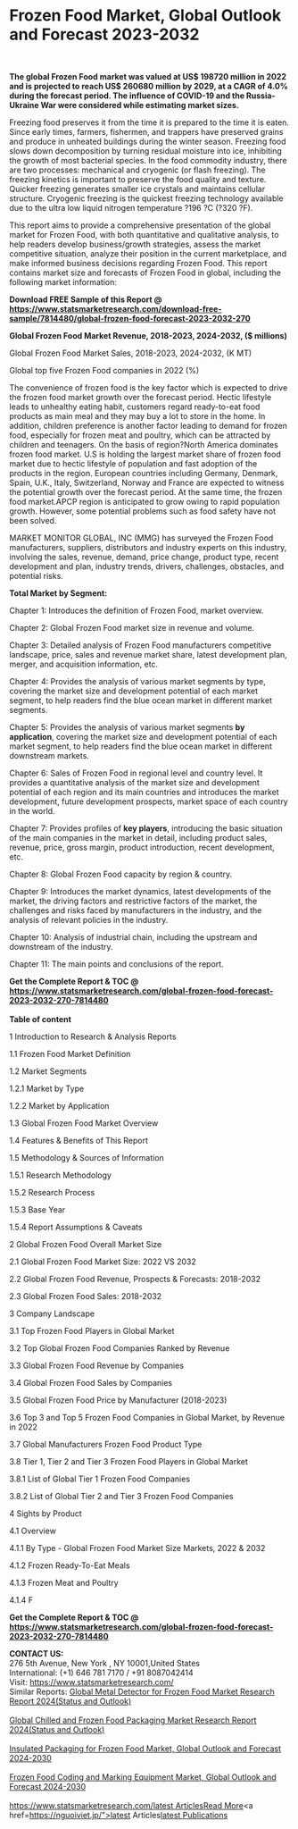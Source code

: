 <h1>Frozen Food Market, Global Outlook and Forecast 2023-2032</h1><br/><p><strong>The global Frozen Food market was valued at US$ 198720 million in 2022 and is projected to reach US$ 260680 million by 2029, at a <strong>CAGR</strong> of 4.0% during the forecast period. The influence of COVID-19 and the Russia-Ukraine War were considered while estimating market sizes.</strong></p><p>Freezing food preserves it from the time it is prepared to the time it is eaten. Since early times, farmers, fishermen, and trappers have preserved grains and produce in unheated buildings during the winter season. Freezing food slows down decomposition by turning residual moisture into ice, inhibiting the growth of most bacterial species. In the food commodity industry, there are two processes: mechanical and cryogenic (or flash freezing). The freezing kinetics is important to preserve the food quality and texture. Quicker freezing generates smaller ice crystals and maintains cellular structure. Cryogenic freezing is the quickest freezing technology available due to the ultra low liquid nitrogen temperature ?196 ?C (?320 ?F).</p><p>This report aims to provide a comprehensive presentation of the global market for Frozen Food, with both quantitative and qualitative analysis, to help readers develop business/growth strategies, assess the market competitive situation, analyze their position in the current marketplace, and make informed business decisions regarding Frozen Food. This report contains market size and forecasts of Frozen Food in global, including the following market information:</p><p><strong>Download FREE Sample of this Report @ <a href="https://www.statsmarketresearch.com/download-free-sample/7814480/global-frozen-food-forecast-2023-2032-270">https://www.statsmarketresearch.com/download-free-sample/7814480/global-frozen-food-forecast-2023-2032-270</a></strong></p><p><strong>Global Frozen Food Market Revenue, 2018-2023, 2024-2032, ($ millions)</strong></p><p>Global Frozen Food Market Sales, 2018-2023, 2024-2032, (K MT)</p><p>Global top five Frozen Food companies in 2022 (%)</p><p>The convenience of frozen food is the key factor which is expected to drive the frozen food market growth over the forecast period. Hectic lifestyle leads to unhealthy eating habit, customers regard ready-to-eat food products as main meal and they may buy a lot to store in the home. In addition, children preference is another factor leading to demand for frozen food, especially for frozen meat and poultry, which can be attracted by children and teenagers. On the basis of region?North America dominates frozen food market. U.S is holding the largest market share of frozen food market due to hectic lifestyle of population and fast adoption of the products in the region. European countries including Germany, Denmark, Spain, U.K., Italy, Switzerland, Norway and France are expected to witness the potential growth over the forecast period. At the same time, the frozen food market.APCP region is anticipated to grow owing to rapid population growth. However, some potential problems such as food safety have not been solved.</p><p>MARKET MONITOR GLOBAL, INC (MMG) has surveyed the Frozen Food manufacturers, suppliers, distributors and industry experts on this industry, involving the sales, revenue, demand, price change, product type, recent development and plan, industry trends, drivers, challenges, obstacles, and potential risks.</p><p><strong>Total Market by Segment:</strong></p><p>Chapter 1: Introduces the definition of Frozen Food, market overview.</p><p>Chapter 2: Global Frozen Food market size in revenue and volume.</p><p>Chapter 3: Detailed analysis of Frozen Food manufacturers competitive landscape, price, sales and revenue market share, latest development plan, merger, and acquisition information, etc.</p><p>Chapter 4: Provides the analysis of various market segments by type, covering the market size and development potential of each market segment, to help readers find the blue ocean market in different market segments.</p><p>Chapter 5: Provides the analysis of various market segments <strong>by application</strong>, covering the market size and development potential of each market segment, to help readers find the blue ocean market in different downstream markets.</p><p>Chapter 6: Sales of Frozen Food in regional level and country level. It provides a quantitative analysis of the market size and development potential of each region and its main countries and introduces the market development, future development prospects, market space of each country in the world.</p><p>Chapter 7: Provides profiles of <strong>key players</strong>, introducing the basic situation of the main companies in the market in detail, including product sales, revenue, price, gross margin, product introduction, recent development, etc.</p><p>Chapter 8: Global Frozen Food capacity by region & country.</p><p>Chapter 9: Introduces the market dynamics, latest developments of the market, the driving factors and restrictive factors of the market, the challenges and risks faced by manufacturers in the industry, and the analysis of relevant policies in the industry.</p><p>Chapter 10: Analysis of industrial chain, including the upstream and downstream of the industry.</p><p>Chapter 11: The main points and conclusions of the report.</p><div><b>Get the Complete Report & TOC @ <a href="https://www.statsmarketresearch.com/global-frozen-food-forecast-2023-2032-270-7814480">https://www.statsmarketresearch.com/global-frozen-food-forecast-2023-2032-270-7814480</a></b></div><br><b>Table of content</b><p>1 Introduction to Research & Analysis Reports<br />
 
  1.1 Frozen Food Market Definition<br />
 
  1.2 Market Segments<br />
 
  1.2.1 Market by Type<br />
 
  1.2.2 Market by Application<br />
 
  1.3 Global Frozen Food Market Overview<br />
 
  1.4 Features & Benefits of This Report<br />
 
  1.5 Methodology & Sources of Information<br />
 
  1.5.1 Research Methodology<br />
 
  1.5.2 Research Process<br />
 
  1.5.3 Base Year<br />
 
  1.5.4 Report Assumptions & Caveats<br />
 
 2 Global Frozen Food Overall Market Size<br />
 
  2.1 Global Frozen Food Market Size: 2022 VS 2032<br />
 
  2.2 Global Frozen Food Revenue, Prospects & Forecasts: 2018-2032<br />
 
  2.3 Global Frozen Food Sales: 2018-2032<br />
 
 3 Company Landscape<br />
 
  3.1 Top Frozen Food Players in Global Market<br />
 
  3.2 Top Global Frozen Food Companies Ranked by Revenue<br />
 
  3.3 Global Frozen Food Revenue by Companies<br />
 
  3.4 Global Frozen Food Sales by Companies<br />
 
  3.5 Global Frozen Food Price by Manufacturer (2018-2023)<br />
 
  3.6 Top 3 and Top 5 Frozen Food Companies in Global Market, by Revenue in 2022<br />
 
  3.7 Global Manufacturers Frozen Food Product Type<br />
 
  3.8 Tier 1, Tier 2 and Tier 3 Frozen Food Players in Global Market<br />
 
  3.8.1 List of Global Tier 1 Frozen Food Companies<br />
 
  3.8.2 List of Global Tier 2 and Tier 3 Frozen Food Companies<br />
 
 4 Sights by Product<br />
 
  4.1 Overview<br />
 
  4.1.1 By Type - Global Frozen Food Market Size Markets, 2022 & 2032<br />
 
  4.1.2 Frozen Ready-To-Eat Meals<br />
 
  4.1.3 Frozen Meat and Poultry<br />
 
  4.1.4 F<br><div><b>Get the Complete Report & TOC @ <a href="https://www.statsmarketresearch.com/global-frozen-food-forecast-2023-2032-270-7814480">https://www.statsmarketresearch.com/global-frozen-food-forecast-2023-2032-270-7814480</a></b></div></p> <b>CONTACT US:</b><br>276 5th Avenue, New York , NY 10001,United States<br>International: (+1) 646 781 7170 / +91 8087042414<br>Visit: <a href="https://www.statsmarketresearch.com/">https://www.statsmarketresearch.com/</a><br>Similar Reports: <a href="https://www.statsmarketresearch.com/global-frozen-food-forecast-2023-2032-270-7814480">Global Metal Detector for Frozen Food Market Research Report 2024(Status and Outlook)</a><br/><br/><a href="https://www.statsmarketresearch.com/global-frozen-food-forecast-2023-2032-270-7814480">Global Chilled and Frozen Food Packaging Market Research Report 2024(Status and Outlook)</a><br/><br/><a href="https://www.statsmarketresearch.com/global-frozen-food-forecast-2023-2032-270-7814480">Insulated Packaging for Frozen Food Market, Global Outlook and Forecast 2024-2030</a><br/><br/><a href="https://www.statsmarketresearch.com/global-frozen-food-forecast-2023-2032-270-7814480">Frozen Food Coding and Marking Equipment Market, Global Outlook and Forecast 2024-2030</a><br/><br/><a href="https://gyeongbokgung.com">https://www.statsmarketresearch.com/</a><a href="https://hallyeomaritime.com">latest Articles</a><a href="https://jingwansa.com">Read More</a><a href=https://nguoiviet.jp/">latest Articles</a><a href="https://www.intelmarketresearch.com/">latest Publications</a>